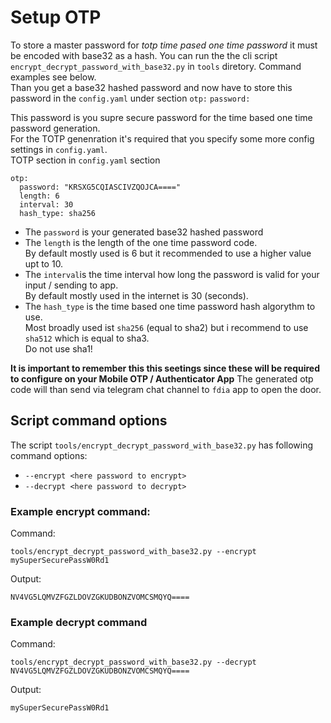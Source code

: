 # Setup OTP

To store a master password for *totp* *time pased one time password* it must be encoded with base32 as a hash.
You can run the the cli script `encrypt_decrypt_password_with_base32.py` in `tools` diretory.
Command examples see below.  
Than you get a base32 hashed password and now have to store this password in the `config.yaml` under section `otp:` `password:`

This password is you supre secure password for the time based one time password generation.  
For the TOTP genenration it's required that you specify some more config settings in `config.yaml`.  
TOTP section in `config.yaml` section
```
otp:
  password: "KRSXG5CQIASCIVZQOJCA===="
  length: 6
  interval: 30
  hash_type: sha256
```
- The `password` is your generated base32 hashed password
- The `length` is the length of the one time password code.  
  By default mostly used is 6 but it recommended to use a higher value upt to 10.
- The `interval`is the time interval how long the password is valid for your input / sending to app.  
  By default mostly used in the internet is 30 (seconds).
- The `hash_type` is the time based one time password hash algorythm to use.  
  Most broadly used ist `sha256` (equal to sha2) but i recommend to use `sha512` which is equal to sha3.  
  Do not use sha1!  
  
**It is important to remember this this seetings since these will be required to configure on your Mobile OTP / Authenticator App**
The generated otp code will than send via telegram chat channel to `fdia` app to open the door.



## Script command options

The script `tools/encrypt_decrypt_password_with_base32.py` has
following command options:
- `--encrypt <here password to encrypt>`
- `--decrypt <here password to decrypt>`

### Example encrypt command:
Command:
```
tools/encrypt_decrypt_password_with_base32.py --encrypt mySuperSecurePassW0Rd1
```
Output:
```
NV4VG5LQMVZFGZLDOVZGKUDBONZVOMCSMQYQ====
```

### Example decrypt command
Command:
```
tools/encrypt_decrypt_password_with_base32.py --decrypt NV4VG5LQMVZFGZLDOVZGKUDBONZVOMCSMQYQ====
```

Output:
```
mySuperSecurePassW0Rd1
```

